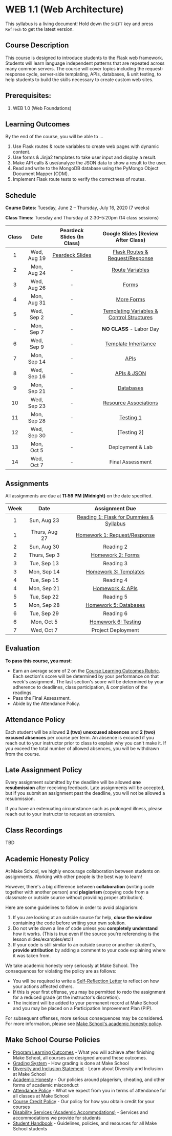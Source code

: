# WEB 1.1 (Web Architecture)

<span class="refresh-instructions">This syllabus is a living document! Hold down the `SHIFT` key and press `Refresh` to get the latest version.</span>

## Course Description

This course is designed to introduce students to the Flask web framework. Students will learn language independent patterns that are repeated across many common servers. The course will cover topics including the request-response cycle, server-side templating, APIs, databases, & unit testing, to help students to build the skills necessary to create custom web sites.

## Prerequisites:

1. WEB 1.0 (Web Foundations)

## Learning Outcomes

By the end of the course, you will be able to ...

1. Use Flask routes & route variables to create web pages with dynamic content.
1. Use forms & Jinja2 templates to take user input and display a result.
1. Make API calls & use/analyze the JSON data to show a result to the user.
1. Read and write to the MongoDB database using the PyMongo Object Document Mapper (ODM).
1. Implement Flask route tests to verify the correctness of routes.

## Schedule

**Course Dates:** Tuesday, June 2 – Thursday, July 16, 2020 (7 weeks)

**Class Times:** Tuesday and Thursday at 2:30–5:20pm (14 class sessions)

| Class | Date | Peardeck Slides (In Class) | Google Slides (Review After Class) |
| :---: | :--: | :-----: | :--------: |
|  1 | Wed, Aug 19 | [Peardeck Slides](https://app.peardeck.com/student/tmqdrvgvr) | [Flask Routes & Request/Response](https://docs.google.com/presentation/d/16js-BaSAxfHEYtxYFE6eT_sVcxrEWDRmgcWfGpeMAds/edit?usp=sharing) |
|  2 | Mon, Aug 24 | - | [Route Variables](https://docs.google.com/presentation/d/1pkhz8gzwH5u26yKNzEPUYJ4b8gaGEAGXHoec8Ujwk80/edit?usp=sharing) |
|  3 | Wed, Aug 26 | - | [Forms](https://docs.google.com/presentation/d/1PFpGhb_UxSdVXXhw6LRtudJQpCRO67jf9gULujAPac0/edit?usp=sharing) |
|  4 | Mon, Aug 31 | - | [More Forms](https://docs.google.com/presentation/d/1jL0NvJ7iewi_veSPgFNSK-s7Q49TD-ki6bMwyPN0ztk/edit?usp=sharing) |
|  5 | Wed, Sep 2 | - | [Templating Variables & Control Structures](https://docs.google.com/presentation/d/1InB_peM6oVlP8rQGJTHiYLmBAX1kXHtT5qCrZfMOpNY/edit?usp=sharing) |
|  - | Mon, Sep 7 | - | **NO CLASS** - Labor Day |
|  6 | Wed, Sep 9 | - | [Template Inheritance](https://docs.google.com/presentation/d/1yV9remVNvK7lyGGhzYluZqWumXmW12fdwJ606rlbK0M/edit?usp=sharing) |
|  7 | Mon, Sep 14  | - | [APIs](https://docs.google.com/presentation/d/1l-ZkjvXrNc_HxE9QNSfDGj1PwaWLWVA4XZ1cibpGzow/edit?usp=sharing) |
|  8 | Wed, Sep 16 | - | [APIs & JSON](https://docs.google.com/presentation/d/1qQY5vflLAvrQpuqFqJobj5T6-oT81a0A7ekIIRBaV7g/edit?usp=sharing) |
|  9 | Mon, Sep 21 | - | [Databases](https://docs.google.com/presentation/d/1-mFbp_1MUiwY3YonpINV1r4tMrU08wWCXOHam2f5Vzo/edit?usp=sharing) |
| 10 | Wed, Sep 23 | - | [Resource Associations](https://docs.google.com/presentation/d/1bLgsudaot9xIQdfYEUvMl8fwCL2ABEfGuotFnrxM_H4/edit?usp=sharing)|  
| 11 | Mon, Sep 28 | - | [Testing 1](https://docs.google.com/presentation/d/15UIW0NE1QFN_YM_5o796RBM0sj4stmUlAG9h2qo379A/edit?usp=sharing) |
| 12 | Wed, Sep 30 | - | [Testing 2] |
| 13 | Mon, Oct 5 | - | Deployment & Lab |
| 14 | Wed, Oct 7 | - | Final Assessment |


## Assignments

All assignments are due at **11:59 PM (Midnight)** on the date specified.

| Week | Date | Assignment Due |
| :--: | :--: | :------------: |
| 1 | Sun, Aug 23 | [Reading 1: Flask for Dummies & Syllabus](https://www.gradescope.com/courses/164855/assignments/603131/) |
| 1 | Thurs, Aug 27 | [Homework 1: Request/Response](Assignments/01-Request-Response) |
| 2 | Sun, Aug 30 | Reading 2 |
| 2 | Thurs, Sep 3 | [Homework 2: Forms](Assignments/02-Forms.md) |
| 3 | Tue, Sep 13 | Reading 3 |
| 3 | Mon, Sep 14 | [Homework 3: Templates](Assignments/03-Templates.md) |
| 4 | Tue, Sep 15 | Reading 4 |
| 4 | Mon, Sep 21 | [Homework 4: APIs](Assignments/04-APIs.md) |
| 5 | Tue, Sep 22 | Reading 5 |
| 5 | Mon, Sep 28 | [Homework 5: Databases](Assignments/05-Databases.md) |
| 6 | Tue, Sep 29 | Reading 6 |
| 6 | Mon, Oct 5 | [Homework 6: Testing](Assignments/06-Testing.md) |
| 7 | Wed, Oct 7 | Project Deployment |

## Evaluation

**To pass this course, you must**: 

- Earn an average score of 2 on the [Course Learning Outcomes Rubric](https://make.sc/web1.1-rubric). Each section's score will be determined by your performance on that week's assignment. The last section's score will be determined by your adherence to deadlines, class participation, & completion of the readings.
- Pass the Final Assessment.
- Abide by the Attendance Policy.

## Attendance Policy

Each student will be allowed **2 (two) unexcused absences** and **2 (two) excused absences** per course per term. An absence is excused if you reach out to your instructor prior to class to explain why you can't make it. If you exceed the total number of allowed absences, you will be withdrawn from the course.

## Late Assignment Policy

Every assignment submitted by the deadline will be allowed **one resubmission** after receiving feedback. Late assignments will be accepted, but if you submit an assignment past the deadline, you will not be allowed a resubmission.

If you have an extenuating circumstance such as prolonged illness, please reach out to your instructor to request an extension.

## Class Recordings

TBD

## Academic Honesty Policy

At Make School, we highly encourage collaboration between students on assignments. Working with other people is the best way to learn!

However, there's a big difference between **collaboration** (writing code together with another person) and **plagiarism** (copying code from a classmate or outside source without providing proper attribution). 

Here are some guidelines to follow in order to avoid plagiarism:

1. If you are looking at an outside source for help, **close the window** containing the code before writing your own solution.
1. Do not write down a line of code unless you **completely understand** how it works. (This is true even if the source you're referencing is the lesson slides/examples/etc!)
1. If your code is still similar to an outside source or another student's, **provide attribution** by adding a comment to your code explaining where it was taken from.

We take academic honesty very seriously at Make School. The consequences for violating the policy are as follows:

- You will be required to write a [Self-Reflection Letter](https://docs.google.com/document/d/140_PHfDh7gu33OZI_caxEtvNzAlAepjnGcbQcXZ-MRo/edit?usp=sharing) to reflect on how your actions affected others.
- If this is your first offense, you may be permitted to redo the assignment for a reduced grade (at the instructor's discretion).
- The incident will be added to your permanent record at Make School and you may be placed on a Participation Improvement Plan (PIP).

For subsequent offenses, more serious consequences may be considered. For more information, please see [Make School's academic honesty policy](https://make.sc/academic-honesty-policy).

## Make School Course Policies

- [Program Learning Outcomes](https://make.sc/program-learning-outcomes) - What you will achieve after finishing Make School, all courses are designed around these outcomes.
- [Grading System](https://make.sc/grading-system) - How grading is done at Make School
- [Diversity and Inclusion Statement](https://make.sc/diversity-and-inclusion-statement) - Learn about Diversity and Inclusion at Make School
- [Academic Honesty](https://make.sc/academic-honesty-policy) - Our policies around plagerism, cheating, and other forms of academic misconduct 
- [Attendance Policy](https://make.sc/attendance-policy) - What we expect from you in terms of attendance for all classes at Make School
- [Course Credit Policy](https://make.sc/course-credit-policy) - Our policy for how you obtain credit for your courses
- [Disability Services (Academic Accommodations)](https://make.sc/disability-services) - Services and accommodations we provide for students
- [Student Handbook](https://make.sc/student-handbook) - Guidelines, policies, and resources for all Make School students
